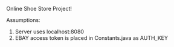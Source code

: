 Online Shoe Store Project!

Assumptions:
1) Server uses localhost:8080
2) EBAY access token is placed in Constants.java as AUTH_KEY 


